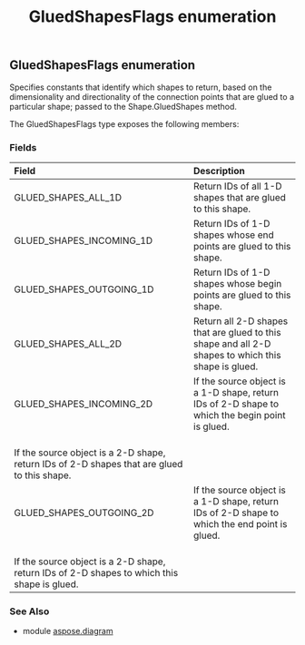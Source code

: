 ﻿---
title: GluedShapesFlags enumeration
second_title: Aspose.Diagram for Python via .NET API References
description: 
type: docs
weight: 2980
url: /python-net/aspose.diagram/gluedshapesflags/
is_root: false
---

## GluedShapesFlags enumeration

Specifies constants that identify which shapes to return, based on the dimensionality and directionality of the connection points that are glued to a particular shape; passed to the Shape.GluedShapes method.



The GluedShapesFlags type exposes the following members:

### Fields
| Field | Description |
| :- | :- |
| GLUED_SHAPES_ALL_1D | Return IDs of all 1-D shapes that are glued to this shape. |
| GLUED_SHAPES_INCOMING_1D | Return IDs of 1-D shapes whose end points are glued to this shape. |
| GLUED_SHAPES_OUTGOING_1D | Return IDs of 1-D shapes whose begin points are glued to this shape. |
| GLUED_SHAPES_ALL_2D | Return all 2-D shapes that are glued to this shape and all 2-D shapes to which this shape is glued. |
| GLUED_SHAPES_INCOMING_2D | If the source object is a 1-D shape, return IDs of 2-D shape to which the begin point is glued. <br/>If the source object is a 2-D shape, return IDs of 2-D shapes that are glued to this shape. |
| GLUED_SHAPES_OUTGOING_2D | If the source object is a 1-D shape, return IDs of 2-D shape to which the end point is glued. <br/>If the source object is a 2-D shape, return IDs of 2-D shapes to which this shape is glued. |


### See Also

* module [aspose.diagram](../)
